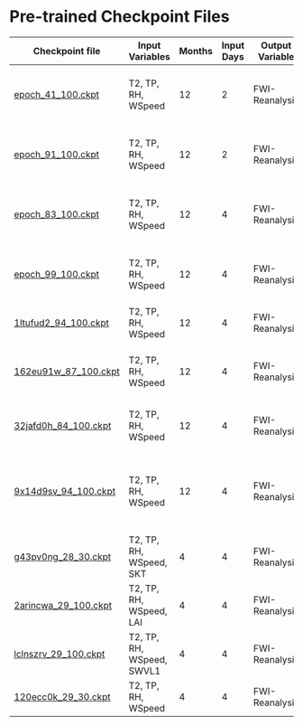 # Pre-trained Checkpoint Files

| Checkpoint file                                                                     | Input Variables           | Months | Input Days | Output Variable | Output Days | Preprocessing                                                                     | Epochs |
|-------------------------------------------------------------------------------------|---------------------------|--------|------------|-----------------|-------------|-----------------------------------------------------------------------------------|--------|
| [epoch_41_100.ckpt](src/model/checkpoints/pre_trained/2_1/epoch_41_100.ckpt)        | T2, TP, RH, WSpeed        | 12     | 2          | FWI-Reanalysis  | 1           | - FWI between [0,1] rounded off<br>- Box-cox transformation                       | 100    |
| [epoch_91_100.ckpt](src/model/checkpoints/pre_trained/2_1/epoch_91_100.ckpt)        | T2, TP, RH, WSpeed        | 12     | 2          | FWI-Reanalysis  | 1           | - Undersampling for FWI < 10<br>- Box-cox transformation                          | 100    |
| [epoch_83_100.ckpt](src/model/checkpoints/pre_trained/4_10/epoch_83_100.ckpt)       | T2, TP, RH, WSpeed        | 12     | 4          | FWI-Reanalysis  | 10          | - Undersampling for FWI < 10<br>- Box-cox transformation                          | 100    |
| [epoch_99_100.ckpt](src/model/checkpoints/pre_trained/4_10/epoch_99_100.ckpt)       | T2, TP, RH, WSpeed        | 12     | 4          | FWI-Reanalysis  | 10          | - FWI between [0,1] rounded off<br>- Box-cox transformation                       | 100    |
| [1ltufud2_94_100.ckpt](src/model/checkpoints/pre_trained/4_10/1ltufud2_94_100.ckpt) | T2, TP, RH, WSpeed        | 12     | 4          | FWI-Reanalysis  | 10          | - Box-cox transformation                                                          | 100    |
| [162eu91w_87_100.ckpt](src/model/checkpoints/pre-trained/4_10/162eu91w_87_100.ckpt) | T2, TP, RH, WSpeed        | 12     | 4          | FWI-Reanalysis  | 10          | - Undersampling for FWI < 10<br>- Box-cox transformation                          | 100    |
| [32jafd0h_84_100.ckpt](src/model/checkpoints/pre-trained/4_10/32jafd0h_84_100.ckpt) | T2, TP, RH, WSpeed        | 12     | 4          | FWI-Reanalysis  | 10          | - Class-Balanced Loss<br>- Box-cox transformation                                 | 100    |
| [9x14d9sv_94_100.ckpt](src/model/checkpoints/pre-trained/4_10/9x14d9sv_94_100.ckpt) | T2, TP, RH, WSpeed        | 12     | 4          | FWI-Reanalysis  | 10          | - Class-Balanced Loss<br>- Undersampling for FWI < 10<br>- Box-cox transformation | 100    |
| [g43pv0ng_28_30.ckpt](src/model/checkpoints/pre-trained/4_10/g43pv0ng_28_30.ckpt)   | T2, TP, RH, WSpeed, SKT   | 4      | 4          | FWI-Reanalysis  | 10          | - Box-cox transformation                                                          | 30     |
| [2arincwa_29_100.ckpt](src/model/checkpoints/pre-trained/4_10/2arincwa_29_100.ckpt) | T2, TP, RH, WSpeed, LAI   | 4      | 4          | FWI-Reanalysis  | 10          | - Box-cox transformation                                                          | 30     |
| [lclnszrv_29_100.ckpt](src/model/checkpoints/pre-trained/4_10/lclnszrv_29_100.ckpt) | T2, TP, RH, WSpeed, SWVL1 | 4      | 4          | FWI-Reanalysis  | 10          | - Box-cox transformation                                                          | 30     |
| [120ecc0k_29_30.ckpt](src/model/checkpoints/pre-trained/4_10/120ecc0k_29_30.ckpt)   | T2, TP, RH, WSpeed        | 4      | 4          | FWI-Reanalysis  | 10          | - Box-cox transformation                                                          | 30     |

